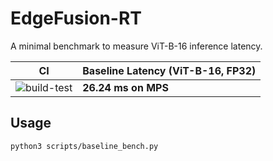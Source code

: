 # EdgeFusion-RT

A minimal benchmark to measure ViT-B-16 inference latency.

| CI | Baseline Latency (ViT-B-16, FP32)    |
|----|--------------------------------------|
| ![build-test](https://github.com/Milind7/edgefusion-rt/actions/workflows/ci.yml/badge.svg) | **26.24 ms on MPS** |


## Usage

```bash
python3 scripts/baseline_bench.py
